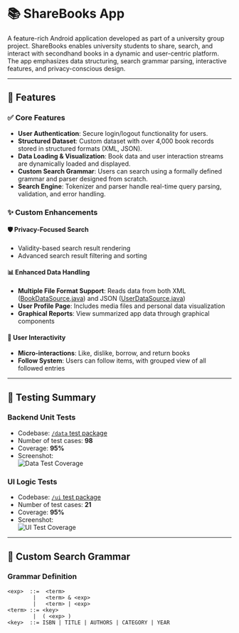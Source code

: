 # 📚 ShareBooks App

A feature-rich Android application developed as part of a university group project. ShareBooks enables university students to share, search, and interact with secondhand books in a dynamic and user-centric platform. The app emphasizes data structuring, search grammar parsing, interactive features, and privacy-conscious design.

---

## 🚀 Features

### ✅ Core Features
- **User Authentication**: Secure login/logout functionality for users.
- **Structured Dataset**: Custom dataset with over 4,000 book records stored in structured formats (XML, JSON).
- **Data Loading & Visualization**: Book data and user interaction streams are dynamically loaded and displayed.
- **Custom Search Grammar**: Users can search using a formally defined grammar and parser designed from scratch.
- **Search Engine**: Tokenizer and parser handle real-time query parsing, validation, and error handling.

### ✨ Custom Enhancements
#### 🛡 Privacy-Focused Search
- Validity-based search result rendering
- Advanced search result filtering and sorting

#### 📊 Enhanced Data Handling
- **Multiple File Format Support**: Reads data from both XML ([BookDataSource.java](/src/app/src/main/java/anu/g35/sharebooks/data/datasource/BookDataSource.java)) and JSON ([UserDataSource.java](/src/app/src/main/java/anu/g35/sharebooks/data/datasource/UserDataSource.java))
- **User Profile Page**: Includes media files and personal data visualization
- **Graphical Reports**: View summarized app data through graphical components

#### 🤝 User Interactivity
- **Micro-interactions**: Like, dislike, borrow, and return books
- **Follow System**: Users can follow items, with grouped view of all followed entries

---

## 🧪 Testing Summary

### Backend Unit Tests
- Codebase: [`/data` test package](/src/app/src/test/java/anu/g35/sharebooks/data)
- Number of test cases: **98**
- Coverage: **95%**
- Screenshot:  
  ![Data Test Coverage](media/test/data.png)

### UI Logic Tests
- Codebase: [`/ui` test package](/src/app/src/test/java/anu/g35/sharebooks/ui)
- Number of test cases: **21**
- Coverage: **95%**
- Screenshot:  
  ![UI Test Coverage](media/test/ui.png)

---

## 🧠 Custom Search Grammar

### Grammar Definition

```text
<exp>  ::=  <term>
        |   <term> & <exp>
        |   <term> | <exp>
<term> ::= <key>
        |  ( <exp> )
<key>  ::= ISBN | TITLE | AUTHORS | CATEGORY | YEAR